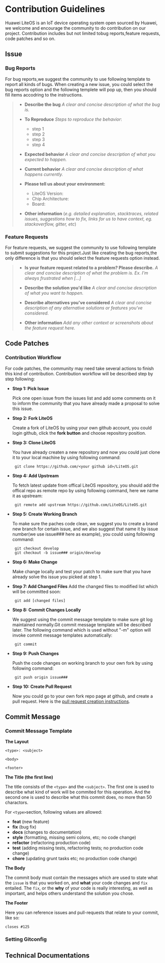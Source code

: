 # Contribution Guidelines
Huawei LiteOS is an IoT device operating system open sourced by Huawei, we welcome and encourage the community to do contribution on our project. Contribution includes but not limited tobug reports,feature requests, code patches and so on.

## Issue 
### Bug Reports
For bug reports,we suggest the community to use following template to report all kinds of bugs. When creating a new issue, you could select the bug reports option and the following templete will pop up, then you should fill items accodring to the instructions.


> * **Describe the bug** 
> *A clear and concise description of what the bug is.*
>
> * **To Reproduce**
> *Steps to reproduce the behavior*:
>   - step 1
>   - step 2
>   - step 3
>   - step 4
>
> * **Expected behavior**
> *A clear and concise description of what you expected to happen.*
>
> * **Current behavior**
> *A clear and concise description of what happens currently.*
>
> * **Please tell us about your environment:**
>   - LiteOS Version: 
>   - Chip Architecture:
>   - Board: 
>
> * **Other information** (*e.g. detailed explanation, stacktraces, related issues, suggestions how to fix, links for us to have context, eg. stackoverflow, gitter, etc*)


### Feature Requests
For feature requests, we suggest the community to use following template to submit suggestions for this project.Just like creating the bug reports,the only difference is that you should select the feature requests option instead.

> * **Is your feature request related to a problem? Please describe.**
> *A clear and concise description of what the problem is. Ex. I'm always frustrated when [...]*
>
> * **Describe the solution you'd like**
> *A clear and concise description of what you want to happen.*
>
> * **Describe alternatives you've considered**
> *A clear and concise description of any alternative solutions or features you've considered.*
>
> * **Other information**
> *Add any other context or screenshots about the feature request here.*

## Code Patches

### Contribution Workflow
For code patches, the community may need take several actions to finish this kind of contribution. Contribution workflow will be described step by step following:

 * **Step 1: Pick Issue**

	Pick one open issue from the issues list and add some comments on it to inform the community that you have already made a proposal to solve this issue. 

 * **Step 2: Fork LiteOS**

	Create a fork of LiteOS by using your own github account, you could login github, click the **fork button** and choose repository position. 

 * **Step 3: Clone LiteOS**

	You have already createn a new repository and now you could just clone it to your local machine by using following command:

		git clone https://github.com/<your github id>/LiteOS.git

 * **Step 4: Add Upstream**

	To fetch latest update from offical LiteOS repository, you should add the offical repo as remote repo by using following command, here we name it as upstream:

		git remote add upstream https://github.com/LiteOS/LiteOS.git

 * **Step 5: Create Working Branch**

	To make sure the paches code clean, we suggest you to create a brand new branch for certain issue, and we also suggest that name it by issue number(we use issue### here as example), you could using following command:

		git checkout develop
		git checkout -b issue### origin/develop

 * **Step 6: Make Change**

	Make change locally and test your patch to make sure that you have already solve ths issue you picked at step 1.

 * **Step 7: Add Changed Files**
	Add the changed files to modified list which will be committed soon:

 		git add [changed files]

 * **Step 8: Commit Changes Locally**

	We suggest using the commit message template to make sure git log maintained normally.Git commit message template will be described later. The following command which is used without "-m" option will invoke commit message templates automatically:

		git commit

 * **Step 9: Push Changes**

	Push the code changes on working branch to your own fork by using following command:

		git push origin issue###

 * **Step 10: Create Pull Request**

	Now you could go to your own fork repo page at github, and create a pull request. Here is the [pull request creation instructions](https://help.github.com/articles/creating-a-pull-request-from-a-fork/).

## Commit Message
### Commit Message Template

**The Layout**

	<type>: <subject>
	
	<body>
	
	<footer>

**The Title (the first line)**

The title consists of the `<type>` and the `<subject>`. The first one is used to describe what kind of work will be commited for this operation. And the second one is used to describe what this commit does, no more than 50 charactors.

For `<type>`section, following values are allowed:

- **feat** (new feature)
- **fix** (bug fix)
- **docs** (changes to documentation)
- **style** (formatting, missing semi colons, etc; no code change)
- **refactor** (refactoring production code)
- **test** (adding missing tests, refactoring tests; no production code change)
- **chore** (updating grunt tasks etc; no production code change)

**The Body**

The commit body must contain the messages which are used to state what the `issue` is that you worked on, and **what** your code changes and `fix` entailed.  The `fix`, or the **why** of your code is really interesting, as well as important, and helps others understand the solution you chose.

**The Footer**

Here you can reference issues and pull-requests that relate to your commit, like so:

``` 
closes #125
``` 

### Setting Gitconfig


## Technical Documentations
